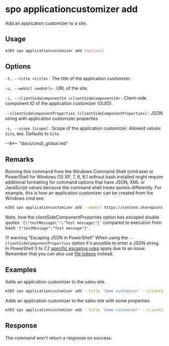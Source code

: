 # spo applicationcustomizer add

Add an application customizer to a site.

## Usage

```sh
m365 spo applicationcustomizer add [options]
```

## Options

`-t, --title <title>`
: The title of the application customizer.

`-u, --webUrl <webUrl>`
: URL of the site.

`-i, --clientSideComponentId <clientSideComponentId>`
: Client-side component ID of the application customizer (GUID).

`--clientSideComponentProperties [clientSideComponentProperties]`
: JSON string with application customizer properties

`-s, --scope [scope]`
: Scope of the application customizer. Allowed values: `Site`, `Web`. Defaults to `Site`.

--8<-- "docs/cmd/_global.md"

## Remarks

Running this command from the Windows Command Shell (cmd.exe) or PowerShell for Windows OS XP, 7, 8, 8.1 without bash installed might require additional formatting for command options that have JSON, XML or JavaScript values because the command shell treats quotes differently. For example, this is how an application customizer can be created from the Windows cmd.exe:

```sh
m365 spo applicationcustomizer add --webUrl https://contoso.sharepoint.com/sites/test --title "YourAppCustomizer" --clientSideComponentId b41916e7-e69d-467f-b37f-ff8ecf8f99f2 --clientSideComponentProperties '{\"testMessage\":\"Test message\"}'
```

Note, how the clientSideComponentProperties option has escaped double quotes `'{\"testMessage\":\"Test message\"}'` compared to execution from bash `'{"testMessage":"Test message"}'`.

!!! warning "Escaping JSON in PowerShell"
    When using the `--clientSideComponentProperties` option it's possible to enter a JSON string. In PowerShell 5 to 7.2 [specific escaping rules](./../../../user-guide/using-cli.md#escaping-double-quotes-in-powershell) apply due to an issue. Remember that you can also use [file tokens](./../../../user-guide/using-cli.md#passing-complex-content-into-cli-options) instead.

## Examples

Adds an application customizer to the sales site.

```sh
m365 spo applicationcustomizer add --title 'Some customizer' --clientSideComponentId 799883f5-7962-4384-a10a-105adaec6ffc --webUrl https://contoso.sharepoint.com/sites/sales
```

Adds an application customizer to the sales site with some properties.

```sh
m365 spo applicationcustomizer add --title 'Some customizer' --clientSideComponentId 799883f5-7962-4384-a10a-105adaec6ffc --clientSideComponentProperties '{ "someProperty": "Some value" }' --webUrl https://contoso.sharepoint.com/sites/sales --scope 'Site'
```

## Response

The command won't return a response on success.
